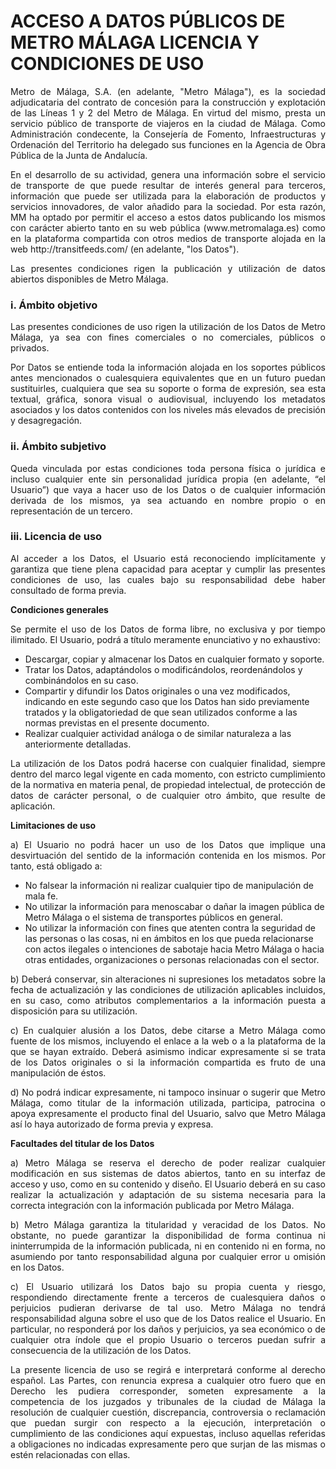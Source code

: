 # ACCESO A DATOS PÚBLICOS DE METRO MÁLAGA LICENCIA Y CONDICIONES DE USO

<p align="justify">
Metro de Málaga, S.A. (en adelante, "Metro Málaga"), es la sociedad adjudicataria del contrato de concesión para la construcción y explotación de las Líneas 1 y 2 del Metro de Málaga. En virtud del mismo, presta un servicio público de transporte de viajeros en la ciudad de Málaga. Como Administración condecente, la Consejería de Fomento, Infraestructuras y Ordenación del Territorio ha delegado sus funciones en la Agencia de Obra Pública de la Junta de Andalucía.
</p>

<p align="justify">
En el desarrollo de su actividad, genera una información sobre el servicio de transporte de  que puede resultar de interés general para terceros, información que puede ser utilizada para la elaboración de productos y servicios innovadores, de valor añadido para la sociedad. Por esta razón, MM ha optado por permitir el acceso a estos datos publicando los mismos con carácter abierto tanto en su web pública (www.metromalaga.es) como en la plataforma compartida con otros medios de transporte  alojada en la web http://transitfeeds.com/ (en adelante, "los Datos").
</p>

<p align="justify">
Las presentes condiciones rigen la publicación y utilización de datos abiertos disponibles de Metro Málaga.
</p>

### i. Ámbito objetivo

<p align="justify">
Las presentes condiciones de uso rigen la utilización de los Datos de Metro Málaga, ya sea con fines comerciales o no comerciales, públicos o privados.
</p>

<p align="justify">
Por Datos se entiende toda la información alojada en los soportes públicos antes mencionados o cualesquiera equivalentes que en un futuro puedan sustituirles, cualquiera que sea su soporte o forma de expresión, sea esta textual, gráfica, sonora visual o audiovisual, incluyendo los metadatos asociados y los datos contenidos con los niveles más elevados de precisión y desagregación.
</p>

### ii. Ámbito subjetivo

<p align="justify">
Queda vinculada por estas condiciones toda persona física o jurídica e incluso cualquier ente sin personalidad jurídica propia (en adelante, “el Usuario”) que vaya a hacer uso de los Datos o de cualquier información derivada de los mismos, ya sea actuando en nombre propio o en representación de un tercero.
</p>

### iii. Licencia de uso

<p align="justify">
Al acceder a los Datos, el Usuario está reconociendo implícitamente y garantiza que tiene plena capacidad para aceptar y cumplir las presentes condiciones de uso, las cuales bajo su responsabilidad debe haber consultado de forma previa.
</p>

**Condiciones generales**

<p align="justify">
Se permite el uso de los Datos de forma libre, no exclusiva y por tiempo ilimitado. El Usuario, podrá a título meramente enunciativo y no exhaustivo:
</p>

 - Descargar, copiar y almacenar los Datos en cualquier formato y soporte. 
 - Tratar los Datos, adaptándolos o modificándolos, reordenándolos y combinándolos en su caso.
 - Compartir y difundir los Datos originales o una vez modificados, indicando en este segundo caso que los Datos han sido previamente tratados y la obligatoriedad de que sean utilizados conforme a las normas previstas en el presente documento.
 - Realizar cualquier actividad análoga o de similar naturaleza a las anteriormente detalladas. 
 
 <p align="justify">
 La utilización de los Datos podrá hacerse con cualquier finalidad, siempre dentro del marco legal vigente en cada momento, con estricto cumplimiento de la normativa en materia penal,  de propiedad intelectual, de protección de datos de carácter personal, o de cualquier otro ámbito, que resulte de aplicación.
</p>

**Limitaciones de uso**

<p align="justify">
a) El Usuario no podrá hacer un uso de los Datos que implique una desvirtuación del sentido de la información contenida en los mismos. Por tanto, está obligado a:
</p>

 - No falsear la información ni realizar cualquier tipo de manipulación de mala fe.
 - No utilizar la información para menoscabar o dañar la imagen pública de Metro Málaga o el sistema de transportes públicos en general.
 - No utilizar la información con fines que atenten contra la seguridad de las personas o las cosas, ni en ámbitos en los que pueda relacionarse con actos ilegales o intenciones de sabotaje hacia Metro Málaga o hacia otras entidades, organizaciones o personas relacionadas con el sector.

<p align="justify">
b) Deberá conservar, sin alteraciones ni supresiones los metadatos sobre la fecha de actualización y las condiciones de utilización aplicables incluidos, en su caso, como atributos complementarios a la información puesta a disposición para su utilización.
</p>

<p align="justify">
c) En cualquier alusión a los Datos, debe citarse a Metro Málaga como fuente de los mismos, incluyendo el enlace a la web o a la plataforma de la que se hayan extraído. Deberá asimismo indicar expresamente si se trata de los Datos originales o si la información compartida es fruto de una manipulación de éstos. 
</p>

<p align="justify">
d) No podrá indicar expresamente, ni tampoco insinuar o sugerir que Metro Málaga, como titular de la información utilizada, participa, patrocina o apoya expresamente el producto final del Usuario, salvo que Metro Málaga así lo haya autorizado de forma previa y expresa.
</p>

**Facultades del titular de los Datos**

<p align="justify">
a) Metro Málaga se reserva el derecho de poder realizar cualquier modificación en sus sistemas de datos abiertos, tanto en su interfaz de acceso y uso, como en su contenido y diseño. El Usuario deberá en su caso realizar la actualización y adaptación de su sistema necesaria para la correcta integración con la información publicada por Metro Málaga.
</p>

<p align="justify">
b) Metro Málaga garantiza la titularidad y veracidad de los Datos. No obstante, no puede garantizar la disponibilidad de forma continua ni ininterrumpida de la información publicada, ni en contenido ni en forma, no asumiendo por tanto responsabilidad alguna por cualquier error u omisión en los Datos.
</p>

<p align="justify">
 c) El Usuario utilizará los Datos bajo su propia cuenta y riesgo, respondiendo directamente frente a terceros de cualesquiera daños o perjuicios pudieran derivarse de tal uso. Metro Málaga no tendrá responsabilidad alguna sobre el uso que de los Datos realice el Usuario. En particular, no responderá por los daños y perjuicios, ya sea económico o de cualquier otra índole que el propio Usuario o terceros puedan sufrir a consecuencia de la utilización de los Datos.
</p>

<p align="justify">
La presente licencia de uso se regirá e interpretará conforme al derecho español. Las Partes, con renuncia expresa a cualquier otro fuero que en Derecho les pudiera corresponder, someten expresamente a la competencia de los juzgados y tribunales de la ciudad de Málaga la resolución de cualquier cuestión, discrepancia, controversia o reclamación que puedan surgir con respecto a la ejecución, interpretación o cumplimiento de las condiciones aquí expuestas, incluso aquellas referidas a obligaciones no indicadas expresamente pero que surjan de las mismas o estén relacionadas con ellas.
</p>